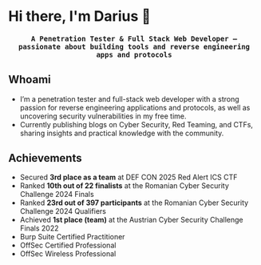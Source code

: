 # Hi there, I'm Darius 👋


<p align="center"><h4 align="center"><samp> A Penetration Tester & Full Stack Web Developer — passionate about building tools and reverse engineering apps and protocols </samp></h4></p>


<!--
**S1mple133/S1mple133** is a ✨ _special_ ✨ repository because its `README.md` (this file) appears on your GitHub profile.

Here are some ideas to get you started:

- 🔭 I’m currently working on ...
- 🌱 I’m currently learning ...
- 👯 I’m looking to collaborate on ...
- 🤔 I’m looking for help with ...
- 💬 Ask me about ...
- 📫 How to reach me: ...
- 😄 Pronouns: ...
- ⚡ Fun fact: ...
-->

## Whoami
- I’m a penetration tester and full-stack web developer with a strong passion for reverse engineering applications and protocols, as well as uncovering security vulnerabilities in my free time.
- Currently publishing blogs on Cyber Security, Red Teaming, and CTFs, sharing insights and practical knowledge with the community.

## Achievements
- Secured **3rd place as a team** at DEF CON 2025 Red Alert ICS CTF
- Ranked **10th out of 22 finalists** at the Romanian Cyber Security Challenge 2024 Finals
- Ranked **23rd out of 397 participants** at the Romanian Cyber Security Challenge 2024 Qualifiers
- Achieved **1st place (team)** at the Austrian Cyber Security Challenge Finals 2022
- Burp Suite Certified Practitioner
- OffSec Certified Professional
- OffSec Wireless Professional
